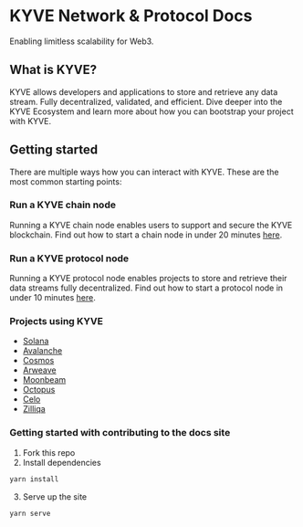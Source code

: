 # KYVE Network & Protocol Docs

Enabling limitless scalability for Web3.

## What is KYVE?

KYVE allows developers and applications to store and retrieve any data stream. Fully decentralized, validated, and efficient. Dive deeper into the KYVE Ecosystem and learn more about how you can bootstrap your project with KYVE.

## Getting started

There are multiple ways how you can interact with KYVE. These are the most common starting points:

### Run a KYVE chain node

Running a KYVE chain node enables users to support and secure the KYVE blockchain. Find out how to start a chain node in under 20 minutes [here](/getting-started/chain-node.md).

### Run a KYVE protocol node

Running a KYVE protocol node enables projects to store and retrieve their data streams fully decentralized. Find out how to start a protocol node in under 10 minutes [here](/getting-started/protocol-node.md).

### Projects using KYVE

- [Solana](https://solana.com/)
- [Avalanche](https://www.avax.network/)
- [Cosmos](https://cosmos.network/)
- [Arweave](https://www.arweave.org/)
- [Moonbeam](https://moonbeam.network/)
- [Octopus](https://oct.network/)
- [Celo](https://celo.org/)
- [Zilliqa](https://www.zilliqa.com/)

### Getting started with contributing to the docs site

1. Fork this repo
2. Install dependencies
```sh
yarn install
```
3. Serve up the site
```sh
yarn serve
```
